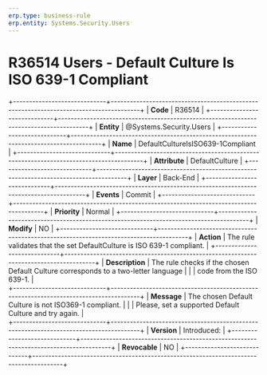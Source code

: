 ```yaml
---
erp.type: business-rule
erp.entity: Systems.Security.Users 
---
```


# R36514 Users - Default Culture Is ISO 639-1 Compliant
+-----------------------------+---------------------------------------------------------------------------------------+
| **Code**                    | R36514                                                                                |
+-----------------------------+---------------------------------------------------------------------------------------+
| **Entity**                  | @Systems.Security.Users                                                               |
+-----------------------------+---------------------------------------------------------------------------------------+
| **Name**                    | DefaultCultureIsISO639-1Compliant                                                     |
+-----------------------------+---------------------------------------------------------------------------------------+
| **Attribute**               | DefaultCulture                                                                        |
+-----------------------------+---------------------------------------------------------------------------------------+
| **Layer**                   | Back-End                                                                              |
+-----------------------------+---------------------------------------------------------------------------------------+
| **Events**                  | Commit                                                                                |
+-----------------------------+---------------------------------------------------------------------------------------+
| **Priority**                | Normal                                                                                |
+-----------------------------+---------------------------------------------------------------------------------------+
| **Modify**                  | NO                                                                                    |
+-----------------------------+---------------------------------------------------------------------------------------+
| **Action**                  | The rule validates that the set DefaultCulture is ISO 639-1 compliant.                |
+-----------------------------+---------------------------------------------------------------------------------------+
| **Description**             | The rule checks if the chosen Default Culture corresponds to a two-letter language    |
|                             | code from the ISO 639-1.                                                              |     
+-----------------------------+---------------------------------------------------------------------------------------+
| **Message**                 | The chosen Default Culture is not ISO369-1 compliant.                                 |
|                             | Please, set a supported Default Culture and try again.                                |                                                                   
+-----------------------------+---------------------------------------------------------------------------------------+
| **Version**                 | Introduced:                                                                           |
+-----------------------------+---------------------------------------------------------------------------------------+
| **Revocable**               | NO                                                                                    |
+-----------------------------+---------------------------------------------------------------------------------------+
